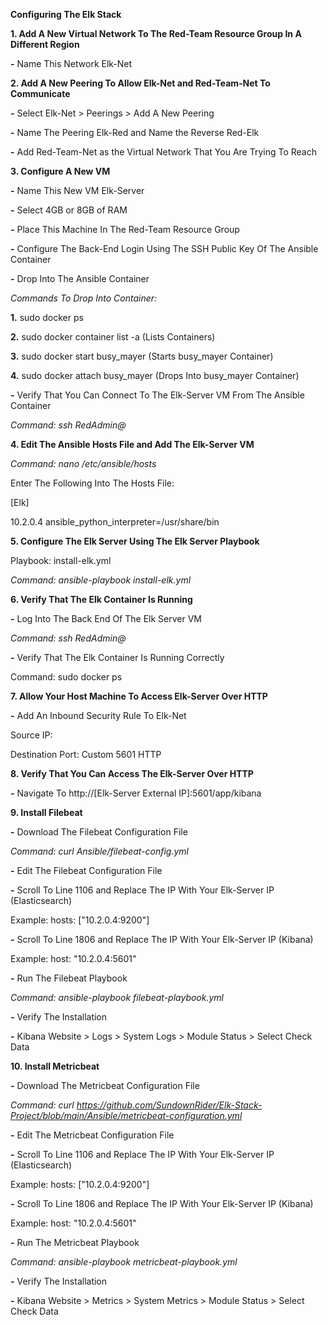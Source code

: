 **Configuring The Elk Stack**

**1. Add A New Virtual Network To The Red-Team Resource Group In A Different Region**

**-** Name This Network Elk-Net

**2. Add A New Peering To Allow Elk-Net and Red-Team-Net To Communicate**

**-** Select Elk-Net > Peerings > Add A New Peering

**-** Name The Peering Elk-Red and Name the Reverse Red-Elk

**-** Add Red-Team-Net as the Virtual Network That You Are Trying To Reach

**3. Configure A New VM**

**-** Name This New VM Elk-Server

**-** Select 4GB or 8GB of RAM

**-** Place This Machine In The Red-Team Resource Group

**-** Configure The Back-End Login Using The SSH Public Key Of The Ansible Container

**-** Drop Into The Ansible Container

_Commands To Drop Into Container:_

**1.** sudo docker ps

**2.** sudo docker container list -a (Lists Containers)

**3.** sudo docker start busy_mayer (Starts busy_mayer Container)

**4.** sudo docker attach busy_mayer (Drops Into busy_mayer Container)

**-** Verify That You Can Connect To The Elk-Server VM From The Ansible Container

_Command: ssh RedAdmin@<Elk-Server IP>_

**4. Edit The Ansible Hosts File and Add The Elk-Server VM**

_Command: nano /etc/ansible/hosts_

Enter The Following Into The Hosts File:

[Elk]

10.2.0.4 ansible_python_interpreter=/usr/share/bin

**5. Configure The Elk Server Using The Elk Server Playbook**

Playbook: install-elk.yml

_Command: ansible-playbook install-elk.yml_

**6. Verify That The Elk Container Is Running**

**-** Log Into The Back End Of The Elk Server VM

_Command: ssh RedAdmin@<Elk-Server IP>_

**-** Verify That The Elk Container Is Running Correctly

Command: sudo docker ps

**7. Allow Your Host Machine To Access Elk-Server Over HTTP**

**-** Add An Inbound Security Rule To Elk-Net

Source IP: <Host Machine Public IP>

Destination Port: Custom 5601 HTTP

**8. Verify That You Can Access The Elk-Server Over HTTP**

**-** Navigate To http://[Elk-Server External IP]:5601/app/kibana

**9. Install Filebeat**

**-** Download The Filebeat Configuration File

_Command: curl Ansible/filebeat-config.yml_

**-** Edit The Filebeat Configuration File

**-** Scroll To Line 1106 and Replace The IP With Your Elk-Server IP (Elasticsearch)

Example: hosts: ["10.2.0.4:9200"]

**-** Scroll To Line 1806 and Replace The IP With Your Elk-Server IP (Kibana)

Example: host: "10.2.0.4:5601"

**-** Run The Filebeat Playbook

_Command: ansible-playbook filebeat-playbook.yml_

**-** Verify The Installation

**-** Kibana Website > Logs > System Logs > Module Status > Select Check Data

**10. Install Metricbeat**

**-** Download The Metricbeat Configuration File

_Command: curl https://github.com/SundownRider/Elk-Stack-Project/blob/main/Ansible/metricbeat-configuration.yml_

**-** Edit The Metricbeat Configuration File

**-** Scroll To Line 1106 and Replace The IP With Your Elk-Server IP (Elasticsearch)

Example: hosts: ["10.2.0.4:9200"]

**-** Scroll To Line 1806 and Replace The IP With Your Elk-Server IP (Kibana)

Example: host: "10.2.0.4:5601"

**-** Run The Metricbeat Playbook

_Command: ansible-playbook metricbeat-playbook.yml_

**-** Verify The Installation

**-** Kibana Website > Metrics > System Metrics > Module Status > Select Check Data
